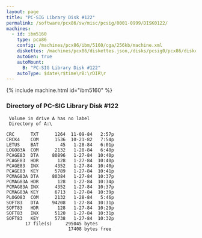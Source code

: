 ```yaml
---
layout: page
title: "PC-SIG Library Disk #122"
permalink: /software/pcx86/sw/misc/pcsig/0001-0999/DISK0122/
machines:
  - id: ibm5160
    type: pcx86
    config: /machines/pcx86/ibm/5160/cga/256kb/machine.xml
    diskettes: /machines/pcx86/diskettes.json,/disks/pcsig0/pcx86/diskettes.json
    autoGen: true
    autoMount:
      B: "PC-SIG Library Disk #122"
    autoType: $date\r$time\rB:\rDIR\r
---
```


{% include machine.html id="ibm5160" %}

### Directory of PC-SIG Library Disk #122

     Volume in drive A has no label
     Directory of A:\

    CRC      TXT      1264  11-09-84   2:57p
    CRCK4    COM      1536  10-21-82   7:54p
    LETUS    BAT        45   1-28-84   6:01p
    LOGO83A  COM      2132   1-28-84   6:48p
    PCAGE83  DTA     80896   1-27-84  10:40p
    PCAGE83  HDR       128   1-27-84  10:40p
    PCAGE83  INX      4352   1-27-84  10:40p
    PCAGE83  KEY      5789   1-27-84  10:41p
    PCMAG83A DTA     80384   1-27-84  10:37p
    PCMAG83A HDR       128   1-27-84  10:34p
    PCMAG83A INX      4352   1-27-84  10:37p
    PCMAG83A KEY      6713   1-27-84  10:39p
    PLOGO83  COM      2132   1-28-84   5:46p
    SOFT83   DTA     94208   1-27-84  10:31p
    SOFT83   HDR       128   1-27-84  10:29p
    SOFT83   INX      5120   1-27-84  10:31p
    SOFT83   KEY      5738   1-27-84  10:32p
           17 file(s)     295045 bytes
                           17408 bytes free

